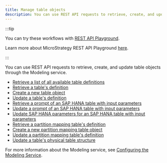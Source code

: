 ```yaml
---
title: Manage table objects
description: You can use REST API requests to retrieve, create, and update table objects through the Modeling service.
---
```


<Available since="2021 Update 1" />

:::tip

You can try these workflows with [REST API Playground](https://www.postman.com/microstrategysdk/workspace/microstrategy-rest-api/folder/16131298-43769ee1-7480-4413-990a-13b50119b384?ctx=documentation).

Learn more about MicroStrategy REST API Playground [here](/docs/getting-started/playground.md).

:::

You can use REST API requests to retrieve, create, and update table objects through the Modeling service.

- [Retrieve a list of all available table definitions](retrieve-a-list-of-all-available-table-definitions.md)
- [Retrieve a table's definition](retrieve-a-tables-definition.md)
- [Create a new table object](create-a-new-table-object.md)
- [Update a table's definition](update-a-tables-definition.md)
- [Retrieve a prompt of an SAP HANA table with input parameters](retrieve-a-prompt-of-an-sap-hana-table.md) <Available since="2021 Update 6" inline />
- [Update a prompt of an SAP HANA table with input parameters](update-a-prompt-of-an-sap-hana-table.md) <Available since="2021 Update 6" inline />
- [Update SAP HANA parameters for an SAP HANA table with input parameters](update-sap-hana-parameters.md) <Available since="2021 Update 6" inline />
- [Retrieve a partition mapping table's definition](retrieve-a-partition-mapping-tables-definition.md) <Available since="2021 Update 9" inline />
- [Create a new partition mapping table object](create-a-new-partition-mapping-table-object.md) <Available since="2021 Update 9" inline />
- [Update a partition mapping table's definition](update-a-partition-mapping-tables-definition.md) <Available since="2021 Update 9" inline />
- [Update a table's physical table structure](update-a-tables-physical-table-structure.md) <Available since="2021 Update 11" inline />

For more information about the Modeling service, see [Configuring the Modeling Service](https://www2.microstrategy.com/producthelp/Current/InstallConfig/en-us/Content/modeling_service.htm).
